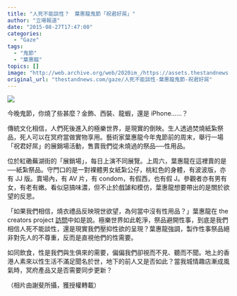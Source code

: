 ```yaml
---
title: "人死不能談性？　葉惠龍鬼節「祝君好屌」"
author: "立場報道"
date: "2015-08-27T17:47:00"
categories:
  - "Gaze"
tags:
  - "鬼節"
  - "葉惠龍"
topics: []
image: "http://web.archive.org/web/2020im_/https://assets.thestandnews.com/media/photos/gallery/37/3_sUNaa.jpg"
original_url: "thestandnews.com/gaze/人死不能談性-葉惠龍鬼節-祝君好屌"
---
```

![](http://web.archive.org/web/2020im_/https://assets.thestandnews.com/media/photos/gallery/37/3_sUNaa.jpg)

今晚鬼節，你燒了些甚麼？金飾、西裝、龍蝦，還是 iPhone……？

傳統文化相信，人們死後進入的極樂世界，是現實的倒映。生人透過焚燒紙紮祭品，死人可以在冥府當做實物享用。藝術家葉惠龍今年鬼節前的周末，舉行一場「祝君好屌」的展銷場活動，售賣我們從未燒過的祭品──性用品。

位於紅磡蕪湖街的「展銷場」，每日上演不同展覽。上周六，葉惠龍在這裡賣的是──紙紮祭品。守門口的是一對裸體男女紙紮公仔，桃紅色的身體，有波波版，亦有 JJ 版。賣場內，有 AV 片，有 condom，有假西，也有假 J。參觀者亦有男有女，有老有嫩。看似惡搞味濃，但不止於戲謔和模仿，葉惠龍想要帶出的是關於欲望的反思。

「如果我們相信，燒衣禮品反映現世欲望，為何當中沒有性用品？」葉惠龍在 the creators project [訪問](http://web.archive.org/web/20211229061541/http://thecreatorsproject.vice.com/blog/we-talked-to-the-artist-burning-sex-toys-for-ghosts)中如是說。極樂世界如此乾淨，祭品避開性事，到底是我們相信人死不能談性，還是現實我們壓抑性欲的呈現？葉惠龍強調，製作性事祭品絕非對先人的不尊重，反而是直視他們的性需要。

如同飲食，性是我們與生俱來的需要，偏偏我們卻視而不見、聽而不聞。地上的香港人素來以性生活不滿足聞名於世，地下的前人又是否如此？當我城情趣店漸成風氣時，冥府產品又是否需要同步更新？

（相片由謝斐所攝，獲授權轉載）